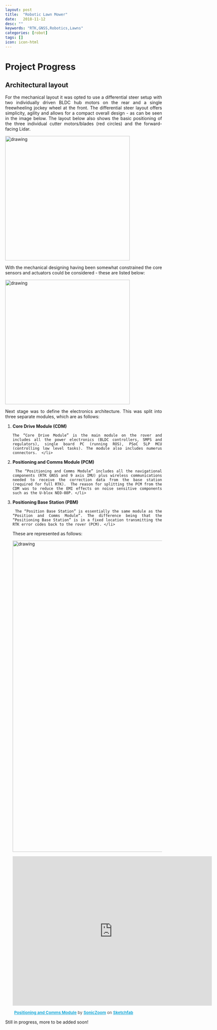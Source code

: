 ```yaml
---
layout: post
title:  "Robotic Lawn Mower"
date:   2018-11-12
desc: ""
keywords: "RTK,GNSS,Robotics,Lawns"
categories: [robot]
tags: []
icon: icon-html
---
```

<style>
p.ex1 {
 width: 100%;
  margin-left: auto;
   margin-right: auto;
  max-width: 800px;


}
p.ex2 {
  padding-top: 50px;
  padding-right: 250px;
  padding-bottom: 50px;
  padding-left: 250px;
}
</style>

<style>
h1{
 width: 100%;
  margin-left: auto;
   margin-right: auto;
  max-width: 800px;
}

h2{
 width: 100%;
  margin-left: auto;
   margin-right: auto;
  max-width: 800px;
}
div.d {
  text-align: justify;
}


</style>
<body>
<div class = "d">
<h1>Project Progress</h1>

<h2>Architectural layout</h2>


<p class="ex1">

For the mechanical layout it was opted to use a differential steer setup with two individually driven BLDC hub motors on the rear and a single freewheeling jockey wheel at the front.  The differential steer layout offers simplicity, agility and allows for a compact overall design - as can be seen in the image below. The layout below also shows the basic positioning of the three individual cutter motors/blades (red circles) and the forward-facing Lidar.
 </p>

 <p class="ex1">

<img src="{{ site.img_path }}/blog/MowBot-Base.png" alt="drawing" width="400"/>

 </p>

  <p class="ex1">

With the mechanical designing having been somewhat constrained the core sensors and actuators could be considered - these are listed below:

</p>

<p class="ex1">
<img src="{{ site.img_path }}/blog/MowBot-Core List of Sensors and Actuators.png" alt="drawing" width="400"/>
</p>

<p class="ex1">
Next stage was to define the electronics architecture. This was split into three separate modules, which are as follows:

<ol>
  <li> <b> Core Drive Module (CDM) </b> <br>

    The “Core Drive Module” is the main module on the rover and includes all the power electronics (BLDC controllers, SMPS and regulators), single board PC (running ROS), PSoC 5LP MCU (controlling low level tasks). The module also includes numerus connectors.  </li>

  <li> <b>Positioning and Comms Module (PCM) </b> <br>


     The “Positioning and Comms Module” includes all the navigational components (RTK GNSS and 9 axis IMU) plus wireless communications needed to receive the correction data from the base station (required for full RTK).  The reason for splitting the PCM from the CDM was to reduce the EMI effects on noise sensitive components such as the U-blox NEO-08P. </li>

<li> <b> Positioning Base Station (PBM) </b> <br>

     The “Position Base Station” is essentially the same module as the “Position and Comms Module”. The difference being that the “Positioning Base Station” is in a fixed location transmitting the RTK error codes back to the rover (PCM). </li>
</p>

<p class="ex1">
These are represented as follows:
</p>

<p class="ex1">
<img src="{{ site.img_path }}/blog/MowBot-Electronics Hardware.png" alt="drawing" width="1000"/>

</p>


<p class="ex1"  class="sketchfab-embed-wrapper" /p> <iframe width="640" height="480" src="https://sketchfab.com/models/b04675d7dd3a4dbdbd7963be850abe44/embed" frameborder="0" allow="autoplay; fullscreen; vr" mozallowfullscreen="true" webkitallowfullscreen="true"></iframe>

</p>


<p class="ex1" style="font-size: 13px; font-weight: normal; margin: 5px; color: #4A4A4A;">
    <a href="https://sketchfab.com/models/b04675d7dd3a4dbdbd7963be850abe44?utm_medium=embed&utm_source=website&utm_campaign=share-popup" target="_blank" style="font-weight: bold; color: #1CAAD9;">Positioning and Comms Module</a>
    by <a href="https://sketchfab.com/SonicZoom?utm_medium=embed&utm_source=website&utm_campaign=share-popup" target="_blank" style="font-weight: bold; color: #1CAAD9;">SonicZoom</a>
    on <a href="https://sketchfab.com?utm_medium=embed&utm_source=website&utm_campaign=share-popup" target="_blank" style="font-weight: bold; color: #1CAAD9;">Sketchfab</a>

</p>
</div>

Still in progress, more to be added soon!



</div>
</body>
